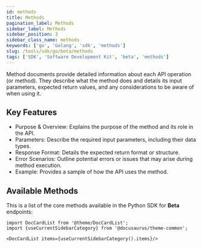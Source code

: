 ```yaml
---
id: methods
title: Methods
pagination_label: Methods
sidebar_label: Methods
sidebar_position: 3
sidebar_class_name: methods
keywords: ['go', 'Golang', 'sdk', 'methods']
slug: /tools/sdk/go/beta/methods
tags: ['SDK', 'Software Development Kit', 'beta', 'methods']
---
```


Method documents provide detailed information about each API operation (or method). They describe what the method does and details its input parameters, expected return values, and any considerations to be aware of when using it.

## Key Features

- Purpose & Overview: Explains the purpose of the method and its role in the API.
- Parameters: Describe the required input parameters, including their data types.
- Response Format: Details the expected return format or structure.
- Error Scenarios: Outline potential errors or issues that may arise during method execution.
- Example: Provides a sample of how the API uses the method.

## Available Methods

This is a list of the core methods available in the Python SDK for **Beta** endpoints:

```mdx-code-block
import DocCardList from '@theme/DocCardList';
import {useCurrentSidebarCategory} from '@docusaurus/theme-common';

<DocCardList items={useCurrentSidebarCategory().items}/>
```

